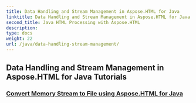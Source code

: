 ```yaml
---
title: Data Handling and Stream Management in Aspose.HTML for Java
linktitle: Data Handling and Stream Management in Aspose.HTML for Java
second_title: Java HTML Processing with Aspose.HTML
description: 
type: docs
weight: 22
url: /java/data-handling-stream-management/
---
```


## Data Handling and Stream Management in Aspose.HTML for Java Tutorials
### [Convert Memory Stream to File using Aspose.HTML for Java](./memory-stream-to-file/)